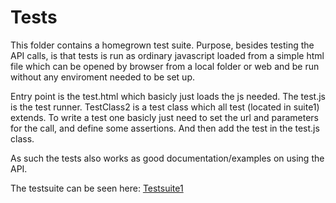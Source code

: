 # Tests

This folder contains a homegrown test suite. Purpose, besides testing the API calls, is that tests is run as ordinary javascript loaded from a simple html file which can be opened by browser from a local folder or web and be run without any enviroment needed to be set up. 

Entry point is the test.html which basicly just loads the js needed. The test.js is the test runner. TestClass2 is a test class which all test (located in suite1) extends. To write a test one basicly
just need to set the url and parameters for the call, and define some assertions. And then add the test in the test.js class. 

As such the tests also works as good documentation/examples on using the API. 

The testsuite can be seen here: <a href="http://3.121.5.61/tests/test.html">Testsuite1</a>